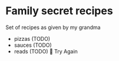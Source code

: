 # Family secret recipes

Set of recipes as given by my grandma

- pizzas (TODO)
- sauces (TODO)
- reads (TODO)

Try Again